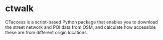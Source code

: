 # ctwalk
CTaccess is a script-based Python package that enables  you to download  the street network and POI data from OSM, and calculate  how accessible these are from different origin locations.
